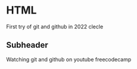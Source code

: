 # HTML

First try of git and github in 2022
clecle

## Subheader

Watching git and github on youtube freecodecamp